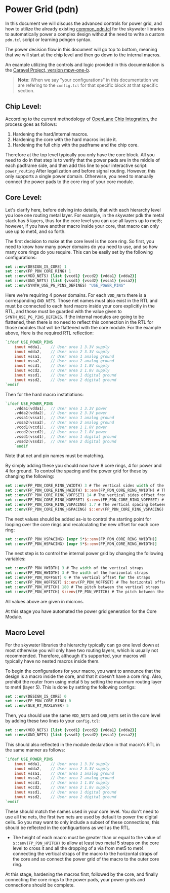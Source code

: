 # Power Grid (pdn)

In this document we will discuss the advanced controls for power grid, and how to utilize the already existing [common_pdn.tcl](https://github.com/RTimothyEdwards/open_pdks/blob/master/sky130/openlane/common_pdn.tcl) for the skywater libraries to automatically power a complex design without the need to write a custom `pdn.tcl` script or learning pdngen syntax.

The power decision flow in this document will go top to bottom, meaning that we will start at the chip level and then go down to the internal macros.

An example utilizing the controls and logic provided in this documentation is the [Caravel Project, version mpw-one-b](https://github.com/efabless/caravel/tree/mpw-one-b).

> **Note**: When we say "your configurations" in this documentation we are refering to the `config.tcl` for that specific block at that specific section.

## Chip Level:

According to the current methodology of [OpenLane Chip Integration][0], the process goes as follows:
1. Hardening the hard/internal macros.
2. Hardening the core with the hard macros inside it.
3. Hardening the full chip with the padframe and the chip core.

Therefore at the top level typically you only have the core block. All you need to do in that step is to verify that the power pads are in the middle of each padframe side, and then add this line to your interactive script: `power_routing` After legalization and before signal routing. However, this only supports a single power domain. Otherwise, you need to manually connect the power pads to the core ring of your core module.

## Core Level:

Let's clarify here, before delving into details, that with each hierarchy level you lose one routing metal layer. For example, in the skywater pdk the metal stack has 5 layers, thus for the core level you can use all layers up to met5; however, if you have another macro inside your core, that macro can only use up to met4, and so forth.

The first decision to make at the core level is the core ring. So first, you need to know how many power domains do you need to use, and so how many core rings do you require. This can be easily set by the following configurations:

```tcl
set ::env(DESIGN_IS_CORE) 1
set ::env(FP_PDN_CORE_RING) 1
set ::env(VDD_NETS) [list {vccd1} {vccd2} {vdda1} {vdda2}]
set ::env(GND_NETS) [list {vssd1} {vssd2} {vssa1} {vssa2}]
set ::env(SYNTH_USE_PG_PINS_DEFINES) "USE_POWER_PINS"
```

Here we're requiring 4 power domains. For each `VDD_NETS` there is a corresponding `GND_NETS`. Those net names must also exist in the RTL and must be connected to each hard macro inside your core explicitly in the RTL, and those must be guarded with the value given to `SYNTH_USE_PG_PINS_DEFINES`. If the internal modules are going to be flattened, then there is no need to reflect this connection in the RTL for those modules that will be flattened with the core module. For the example above, Here is the required RTL reflection:

```verilog
`ifdef USE_POWER_PINS
    inout vdda1,	// User area 1 3.3V supply
    inout vdda2,	// User area 2 3.3V supply
    inout vssa1,	// User area 1 analog ground
    inout vssa2,	// User area 2 analog ground
    inout vccd1,	// User area 1 1.8V supply
    inout vccd2,	// User area 2 1.8v supply
    inout vssd1,	// User area 1 digital ground
    inout vssd2,	// User area 2 digital ground
`endif
```

Then for the hard macro instatiations:

```verilog
`ifdef USE_POWER_PINS
	.vdda1(vdda1),	// User area 1 3.3V power
	.vdda2(vdda2),	// User area 2 3.3V power
	.vssa1(vssa1),	// User area 1 analog ground
	.vssa2(vssa2),	// User area 2 analog ground
	.vccd1(vccd1),	// User area 1 1.8V power
	.vccd2(vccd2),	// User area 2 1.8V power
	.vssd1(vssd1),	// User area 1 digital ground
	.vssd2(vssd2),	// User area 2 digital ground
    `endif
```
Note that net and pin names must be matching.

By simply adding these you should now have 8 core rings, 4 for power and 4 for ground. To control the spacing and the power grid for these by changing the following:

```tcl
set ::env(FP_PDN_CORE_RING_VWIDTH) 3 # The vertical sides width of the core rings
set ::env(FP_PDN_CORE_RING_HWIDTH) $::env(FP_PDN_CORE_RING_VWIDTH) # The horizontal sides width of the core rings
set ::env(FP_PDN_CORE_RING_VOFFSET) 14 # The vertical sides offset from the design boundaries for the core rings
set ::env(FP_PDN_CORE_RING_HOFFSET) $::env(FP_PDN_CORE_RING_VOFFSET) # The horizontal sides offset from the design boundaries for the core rings
set ::env(FP_PDN_CORE_RING_VSPACING) 1.7 # The vertical spacing between the core ring straps
set ::env(FP_PDN_CORE_RING_HSPACING) $::env(FP_PDN_CORE_RING_VSPACING) # The horizontal spacing between the core ring straps
```

The next values should be added as-is to control the starting point for looping over the core rings and recalculating the new offset for each core ring:

```tcl
set ::env(FP_PDN_VSPACING) [expr 5*$::env(FP_PDN_CORE_RING_VWIDTH)]
set ::env(FP_PDN_HSPACING) [expr 5*$::env(FP_PDN_CORE_RING_HWIDTH)]
```

The next step is to control the internal power grid by changing the following variables:

```tcl
set ::env(FP_PDN_VWIDTH) 3 # The width of the vertical straps
set ::env(FP_PDN_HWIDTH) 3 # The width of the horizontal straps
set ::env(FP_PDN_VOFFSET) 0 # The vertical offset for the straps
set ::env(FP_PDN_HOFFSET) $::env(FP_PDN_VOFFSET) # The horizontal offset for the straps
set ::env(FP_PDN_VPITCH) 180 # The pitch between the vertical straps
set ::env(FP_PDN_HPITCH) $::env(FP_PDN_VPITCH) # The pitch between the horizontal straps
```

All values above are given in microns.

At this stage you have automated the power grid generation for the Core Module.


## Macro Level

For the skywater libraries the hierarchy typically can go one level down at most otherwise you will only have two routing layers, which is usually not recommended. Therefore, although it's supported, your macros will typically have no nested macros inside them.

To begin the configurations for your macro, you want to announce that the design is a macro inside the core, and that it doesn't have a core ring. Also, prohibit the router from using metal 5 by setting the maximum routing layer to met4 (layer 5). This is done by setting the following configs:

```tcl
set ::env(DESIGN_IS_CORE) 0
set ::env(FP_PDN_CORE_RING) 0
set ::env(GLB_RT_MAXLAYER) 5
```

Then, you should use the same `VDD_NETS` and `GND_NETS` set in the core level by adding these two lines to your `config.tcl`:

```tcl
set ::env(VDD_NETS) [list {vccd1} {vccd2} {vdda1} {vdda2}]
set ::env(GND_NETS) [list {vssd1} {vssd2} {vssa1} {vssa2}]
```

This should also reflected in the module declaration in that macro's RTL in the same manner as follows:

```verilog
`ifdef USE_POWER_PINS
    inout vdda1,	// User area 1 3.3V supply
    inout vdda2,	// User area 2 3.3V supply
    inout vssa1,	// User area 1 analog ground
    inout vssa2,	// User area 2 analog ground
    inout vccd1,	// User area 1 1.8V supply
    inout vccd2,	// User area 2 1.8v supply
    inout vssd1,	// User area 1 digital ground
    inout vssd2,	// User area 2 digital ground
`endif
```

These should match the names used in your core level. You don't need to use all the nets, the first two nets are used by default to power the digital cells. So you may want to only include a subset of these connections, this should be reflected in the configuartions as well as the RTL.

- The height of each macro must be greater than or equal to the value of `$::env(FP_PDN_HPITCH)` to allow at least two metal 5 straps on the core level to cross it and all the dropping of a via from met5 to met4 connecting the vertical straps of the macro to the horizontal straps of the core and so connect the power grid of the macro to the outer core ring.



At this stage, hardening the macros first, followed by the core, and finally connecting the core rings to the power pads, your power grids and connections should be complete.


[0]: ./chip_integration.md
